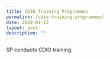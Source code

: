 ```yaml
---
title: CDIO Training Programmes
permalink: /cdio-training-programmes/
date: 2022-01-13
layout: post
description: ""
---
```

SP conducts CDIO training.